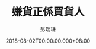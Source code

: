 ---
issue: 286
title: 嫌貨正係買貨人
author: 彭瑞珠
language: 四縣
date: 2018-08-02T00:00:00.000+08:00
topic: 生活
difficulty: 3
wikidata: Q98096166
wikidata_link: https://www.wikidata.org/wiki/Q98096166
author_wikidata_link: https://www.wikidata.org/wiki/Q98096341
author_wikidata: Q98096341
---